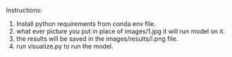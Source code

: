 Instructions:
1. Install python requirements from conda env file.
2. what ever picture you put in place of images/1.jpg it will run model on it. 
3. the results will be saved in the images/results/l.png file.
4. run visualize.py to run the model. 